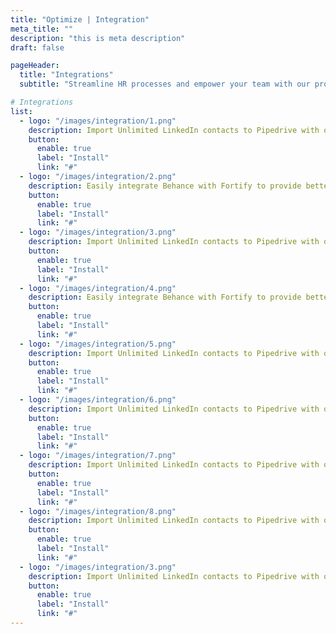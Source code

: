 ```yaml
---
title: "Optimize | Integration"
meta_title: ""
description: "this is meta description"
draft: false

pageHeader:
  title: "Integrations"
  subtitle: "Streamline HR processes and empower your team with our products. Effortlessly manage employee data, and more."

# Integrations
list:
  - logo: "/images/integration/1.png"
    description: Import Unlimited LinkedIn contacts to Pipedrive with one click and save hours on manually copy-pasting work.
    button:
      enable: true
      label: "Install"
      link: "#"
  - logo: "/images/integration/2.png"
    description: Easily integrate Behance with Fortify to provide better experience.
    button:
      enable: true
      label: "Install"
      link: "#" 
  - logo: "/images/integration/3.png"
    description: Import Unlimited LinkedIn contacts to Pipedrive with one click and save hours on manually copy-pasting work.
    button:
      enable: true
      label: "Install"
      link: "#"
  - logo: "/images/integration/4.png"
    description: Easily integrate Behance with Fortify to provide better experience.
    button:
      enable: true
      label: "Install"
      link: "#"
  - logo: "/images/integration/5.png"
    description: Import Unlimited LinkedIn contacts to Pipedrive with one click and save hours on manually copy-pasting work.
    button:
      enable: true
      label: "Install"
      link: "#"
  - logo: "/images/integration/6.png"
    description: Import Unlimited LinkedIn contacts to Pipedrive with one click and save hours on manually copy-pasting work.
    button:
      enable: true
      label: "Install"
      link: "#"
  - logo: "/images/integration/7.png"
    description: Import Unlimited LinkedIn contacts to Pipedrive with one click and save hours on manually copy-pasting work.
    button:
      enable: true
      label: "Install"
      link: "#"
  - logo: "/images/integration/8.png"
    description: Import Unlimited LinkedIn contacts to Pipedrive with one click and save hours on manually copy-pasting work.
    button:
      enable: true
      label: "Install"
      link: "#"
  - logo: "/images/integration/3.png"
    description: Import Unlimited LinkedIn contacts to Pipedrive with one click and save hours on manually copy-pasting work.
    button:
      enable: true
      label: "Install"
      link: "#"
---
```

